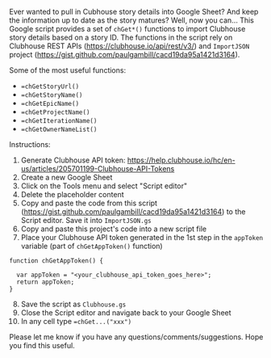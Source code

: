 Ever wanted to pull in Cubhouse story details into Google Sheet?  And keep the information up to date as the story matures?
Well, now you can…
This Google script provides a set of `chGet*()` functions to import Clubhouse story details based on a story ID.  The functions in the script rely on Clubhouse REST APIs (https://clubhouse.io/api/rest/v3/) and `ImportJSON` project (https://gist.github.com/paulgambill/cacd19da95a1421d3164).

Some of the most useful functions:
- `=chGetStoryUrl()`
- `=chGetStoryName()`	
- `=chGetEpicName()`	
- `=chGetProjectName()`	
- `=chGetIterationName()`	
- `=chGetOwnerNameList()`

Instructions:
1. Generate Clubhouse API token: https://help.clubhouse.io/hc/en-us/articles/205701199-Clubhouse-API-Tokens
2. Create a new Google Sheet
3. Click on the Tools menu and select "Script editor"
4. Delete the placeholder content
5. Copy and paste the code from this script (https://gist.github.com/paulgambill/cacd19da95a1421d3164) to the Script editor. Save it into `ImportJSON.gs`
6. Copy and paste this project's code into a new script file
7. Place your Clubhouse API token generated in the 1st step in the `appToken` variable (part of `chGetAppToken()` function) 
```
function chGetAppToken() {
  
  var appToken = "<your_clubhouse_api_token_goes_here>";
  return appToken;
}
```
8. Save the script as `Clubhouse.gs`
9. Close the Script editor and navigate back to your Google Sheet
10. In any cell type `=chGet...("xxx")`


Please let me know if you have any questions/comments/suggestions.  Hope you find this useful.

